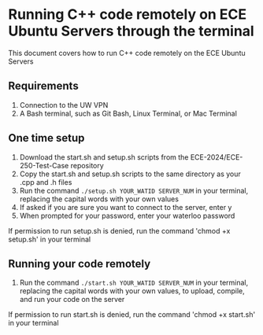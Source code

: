 # Running C++ code remotely on ECE Ubuntu Servers through the terminal
This document covers how to run C++ code remotely on the ECE Ubuntu Servers

## Requirements
1. Connection to the UW VPN
2. A Bash terminal, such as Git Bash, Linux Terminal, or Mac Terminal

## One time setup
1. Download the start.sh and setup.sh scripts from the ECE-2024/ECE-250-Test-Case repository
2. Copy the start.sh and setup.sh scripts to the same directory as your .cpp and .h files
3. Run the command `./setup.sh YOUR_WATID SERVER_NUM` in your terminal, replacing the capital words with your own values
4. If asked if you are sure you want to connect to the server, enter y
5. When prompted for your password, enter your waterloo password

If permission to run setup.sh is denied, run the command 'chmod +x setup.sh' in your terminal

## Running your code remotely
1. Run the command `./start.sh YOUR_WATID SERVER_NUM` in your terminal, replacing the capital words with your own values, to upload, compile, and run your code on the server

If permission to run start.sh is denied, run the command 'chmod +x start.sh' in your terminal
